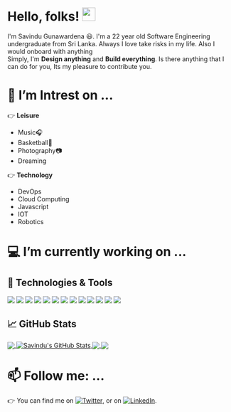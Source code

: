 <!--
[![Header]( "Header")](https://some-url.dev/)
-->
# Hello, folks! <img src="https://github.com/savindug/Savindug/blob/main/wave.gif" width="30px">


I'm Savindu Gunawardena 😃. I'm a 22 year old Software Engineering undergraduate from Sri Lanka. Always I love take risks in my life. Also I would onboard with anything  
Simply, I'm **Design anything** and **Build everything**. 
Is there anything that I can do for you, Its my pleasure to contribute you.

# 🔭 I’m Intrest on ...

👉 **Leisure**
- Music🎧
- Basketball🏀
- Photography📷
- Dreaming

👉 **Technology**
- DevOps
- Cloud Computing
- Javascript
- IOT
- Robotics
    
# 💻 I’m currently working on ...


## 🔧 Technologies & Tools
![](https://img.shields.io/badge/OS-Linux-informational?style=flat&logo=linux&logoColor=white&color=2bbc8a)
![](https://img.shields.io/badge/Editor-IntelliJ_IDEA-informational?style=flat&logo=intellij-idea&logoColor=white&color=2bbc8a)
![](https://img.shields.io/badge/Code-Python-informational?style=flat&logo=python&logoColor=white&color=2bbc8a)
![](https://img.shields.io/badge/Code-JavaScript-informational?style=flat&logo=javascript&logoColor=white&color=2bbc8a)
![](https://img.shields.io/badge/Code-Golang-informational?style=flat&logo=go&logoColor=white&color=2bbc8a)
![](https://img.shields.io/badge/Code-Make-informational?style=flat&logo=cmake&logoColor=white&color=2bbc8a)
![](https://img.shields.io/badge/Code-Vue-informational?style=flat&logo=vue.js&logoColor=white&color=2bbc8a)
![](https://img.shields.io/badge/Shell-Bash-informational?style=flat&logo=gnu-bash&logoColor=white&color=2bbc8a)
![](https://img.shields.io/badge/Tools-PostgreSQL-informational?style=flat&logo=postgresql&logoColor=white&color=2bbc8a)
![](https://img.shields.io/badge/Tools-Docker-informational?style=flat&logo=docker&logoColor=white&color=2bbc8a)
![](https://img.shields.io/badge/Tools-Kubernetes-informational?style=flat&logo=kubernetes&logoColor=white&color=2bbc8a)
![](https://img.shields.io/badge/Tools-Red_Hat_OpenShift-informational?style=flat&logo=red-hat-open-shift&logoColor=white&color=2bbc8a)
![](https://img.shields.io/badge/Cloud-Digital_Ocean-informational?style=flat&logo=digitalocean&logoColor=white&color=2bbc8a)

## &#x1f4c8; GitHub Stats

<a href="https://github.com/savindug">
  <img align="center" src="https://github-readme-stats.vercel.app/api/top-langs/?username=savindug&langs_count=8&layout=compact&theme=radical" />
</a>
<a href="https://github.com/savindug">
  <img align="center" src="https://github-readme-stats.vercel.app/api?username=savindug&count_private=true&show_icons=true&theme=vue-dark" alt="Savindu's GitHub Stats" />
</a>

<a href="https://github.com/savindug/AMS_Service">
  <img align="center" src="https://github-readme-stats.vercel.app/api/pin/?username=savindug&repo=AMS_Service&theme=dark" />
</a>
<a href="https://github.com/savindug/Java-Plugin-System">
  <img align="center" src="https://github-readme-stats.vercel.app/api/pin/?username=savindug&repo=Java-Plugin-System&theme=tokyonight" />
</a>  

# 📫 Follow me: ...
👉 You can find me on [![Twitter][1.2]][1], or on [![LinkedIn][2.2]][2].

<!-- Icons -->

[1.2]: http://i.imgur.com/wWzX9uB.png (twitter icon without padding)
[2.2]: https://github.com/savindug/Savindug/blob/main/linkedin-3-16.png (LinkedIn icon without padding)

<!-- Links to your social media accounts -->

[1]: https://twitter.com/savindu_g
[2]: https://www.linkedin.com/in/savindu-bashitha-456575175/

<!--savindug
- 🌱 I’m currently learning ...
- 👯 I’m looking to collaborate on ...
- 🤔 I’m looking for help with ...
- 💬 Ask me about ...
- 😄 Pronouns: ...
- ⚡ Fun fact: ...
-->



